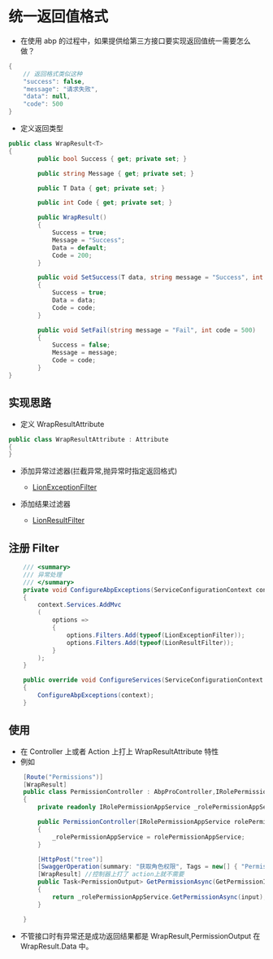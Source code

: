 # 统一返回值格式

- 在使用 abp 的过程中，如果提供给第三方接口要实现返回值统一需要怎么做？

```csharp
{
    // 返回格式类似这种
    "success": false,
    "message": "请求失败",
    "data": null,
    "code": 500
}
```

- 定义返回类型

```csharp
public class WrapResult<T>
{
        public bool Success { get; private set; }

        public string Message { get; private set; }

        public T Data { get; private set; }

        public int Code { get; private set; }

        public WrapResult()
        {
            Success = true;
            Message = "Success";
            Data = default;
            Code = 200;
        }

        public void SetSuccess(T data, string message = "Success", int code = 200)
        {
            Success = true;
            Data = data;
            Code = code;
        }

        public void SetFail(string message = "Fail", int code = 500)
        {
            Success = false;
            Message = message;
            Code = code;
        }
}
```

## 实现思路

- 定义 WrapResultAttribute

```csharp
public class WrapResultAttribute : Attribute
{
}
```

- 添加异常过滤器(拦截异常,抛异常时指定返回格式)

  - [LionExceptionFilter](https://github.com/WangJunZzz/abp-vnext-pro/blob/main/aspnet-core/shared/Lion.AbpPro.Shared.Hosting.Microservices/Microsoft/AspNetCore/Mvc/Filters/LionExceptionFilter.cs)

- 添加结果过滤器
  - [LionResultFilter](https://github.com/WangJunZzz/abp-vnext-pro/blob/main/aspnet-core/shared/Lion.AbpPro.Shared.Hosting.Microservices/Microsoft/AspNetCore/Mvc/Filters/LionResultFilter.cs)

## 注册 Filter

```csharp
    /// <summary>
    /// 异常处理
    /// </summary>
    private void ConfigureAbpExceptions(ServiceConfigurationContext context)
    {
        context.Services.AddMvc
        (
            options =>
            {
                options.Filters.Add(typeof(LionExceptionFilter));
                options.Filters.Add(typeof(LionResultFilter));
            }
        );
    }

    public override void ConfigureServices(ServiceConfigurationContext context)
    {
        ConfigureAbpExceptions(context);
    }
```

## 使用

- 在 Controller 上或者 Action 上打上 WrapResultAttribute 特性
- 例如

```csharp
    [Route("Permissions")]
    [WrapResult]
    public class PermissionController : AbpProController,IRolePermissionAppService
    {
        private readonly IRolePermissionAppService _rolePermissionAppService;

        public PermissionController(IRolePermissionAppService rolePermissionAppService)
        {
            _rolePermissionAppService = rolePermissionAppService;
        }

        [HttpPost("tree")]
        [SwaggerOperation(summary: "获取角色权限", Tags = new[] { "Permissions" })]
        [WrapResult] //控制器上打了 action上就不需要
        public Task<PermissionOutput> GetPermissionAsync(GetPermissionInput input)
        {
            return _rolePermissionAppService.GetPermissionAsync(input);
        }

    }
```

- 不管接口时有异常还是成功返回结果都是 WrapResult,PermissionOutput 在 WrapResult.Data 中。
